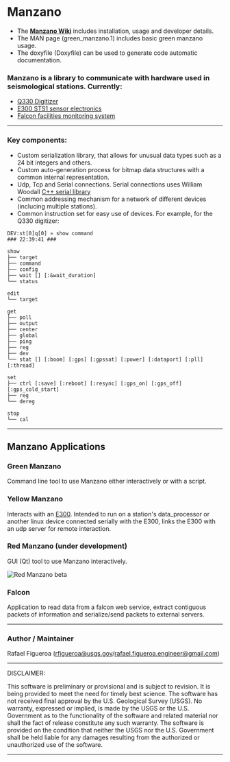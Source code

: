 **Manzano**
=======================


* The [**Manzano Wiki**](https://github.com/usgs/asl-manzano/wiki) includes installation, usage and developer details.
* The MAN page (green_manzano.1) includes basic green manzano usage.
* The doxyfile (Doxyfile) can be used to generate code automatic documentation.

### Manzano is a library to communicate with hardware used in seismological stations. Currently:

 + [Q330 Digitizer](http://www.kinemetrics.com/uploads/PDFs/q330.pdf)
 + [E300 STS1 sensor electronics](http://www.metrozet.com/legacy/STS1-E300_Manual_V1_20.pdf)
 + [Falcon facilities monitoring system](http://rletech.com/our-products/facility-monitoring-systems/server-room-facility-monitoring/fms/)

----------------------------------------------------------------------------
### Key components:
 + Custom serialization library, that allows for unusual data types such as a 24 bit integers and others.
 + Custom auto-generation process for bitmap data structures with a common internal representation.
 + Udp, Tcp and Serial connections. Serial connections uses William Woodall [C++ serial library](https://github.com/wjwwood/serial)
 + Common addressing mechanism for a network of different devices (inclucing multiple stations).
 + Common instruction set for easy use of devices. For example, for the Q330 digitizer:

 ```
DEV:st[0]q[0] » show command
### 22:39:41 ###

 show
 ├── target
 ├── command
 ├── config
 ├── wait [] [:&wait_duration]
 └── status

 edit
 └── target

 get
 ├── poll
 ├── output
 ├── center
 ├── global
 ├── ping
 ├── reg
 ├── dev
 └── stat [] [:boom] [:gps] [:gpssat] [:power] [:dataport] [:pll] [:thread]

 set
 ├── ctrl [:save] [:reboot] [:resync] [:gps_on] [:gps_off] [:gps_cold_start]
 ├── reg
 └── dereg

 stop
 └── cal
```

----------------------------------------------------------------------------
## Manzano Applications

### Green Manzano
Command line tool to use Manzano either interactively or with a script.

### Yellow Manzano
Interacts with an [E300](http://www.metrozet.com/legacy/STS1-E300_Manual_V1_20.pdf). Intended to run on a station's data_processor or another linux device connected serially with the E300, links the E300 with an udp server for remote interaction.

### Red Manzano (under development)
GUI (Qt) tool to use Manzano interactively.

![Red Manzano beta](https://raw.githubusercontent.com/wiki/usgs/asl-manzano/red_mzn_close2.png)

### Falcon
Application to read data from a falcon web service, extract contiguous packets of information and serialize/send packets to external servers.

----------------------------------------------------------------------------
### Author / Maintainer
Rafael Figueroa (rfigueroa@usgs.gov/rafael.figueroa.engineer@gmail.com)

---------------------------------------------------------
DISCLAIMER:

This software is preliminary or provisional and is subject to revision. It is being provided to meet the need for timely best science. The software has not received final approval by the U.S. Geological Survey (USGS). No warranty, expressed or implied, is made by the USGS or the U.S. Government as to the functionality of the software and related material nor shall the fact of release constitute any such warranty. The software is provided on the condition that neither the USGS nor the U.S. Government shall be held liable for any damages resulting from the authorized or unauthorized use of the software.

---------------------------------------------------------
